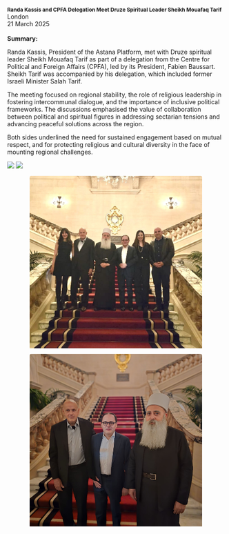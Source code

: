 <span style="font-size: 0.75rem; font-weight: bold;">Randa Kassis and CPFA Delegation Meet Druze Spiritual Leader Sheikh Mouafaq Tarif</span><br>
London</br>
21 March 2025
</br></br>
<b>Summary:</b>

Randa Kassis, President of the Astana Platform, met with Druze spiritual leader Sheikh Mouafaq Tarif as part of a delegation from the Centre for Political and Foreign Affairs (CPFA), led by its President, Fabien Baussart. Sheikh Tarif was accompanied by his delegation, which included former Israeli Minister Salah Tarif.

The meeting focused on regional stability, the role of religious leadership in fostering intercommunal dialogue, and the importance of inclusive political frameworks. The discussions emphasised the value of collaboration between political and spiritual figures in addressing sectarian tensions and advancing peaceful solutions across the region.

Both sides underlined the need for sustained engagement based on mutual respect, and for protecting religious and cultural diversity in the face of mounting regional challenges.

![](1.jpg)
![](2.JPG)

<div style="display: flex; flex-wrap: wrap; justify-content: center; gap: 10px;">
  <a href="https://github.com/vduce/randa-kassis-website/blob/amardeep/public/encounters/photos/1.jpg" target="_blank" style="display:inline-block; overflow:hidden; border-radius:4px;">
    <img src="https://github.com/vduce/randa-kassis-website/blob/amardeep/public/encounters/photos/1.jpg" style="width: 400px; height: 400px; object-fit: cover; transition: transform 0.3s ease, filter 0.3s ease;">
  </a>
  <a href="https://github.com/vduce/randa-kassis-website/blob/amardeep/public/encounters/photos/2.JPG" target="_blank" style="display:inline-block; overflow:hidden; border-radius:4px;">
    <img src="https://github.com/vduce/randa-kassis-website/blob/amardeep/public/encounters/photos/2.JPG" style="width: 400px; height: 400px; object-fit: cover; transition: transform 0.3s ease, filter 0.3s ease;">
  </a>
</div>

<p></p>

